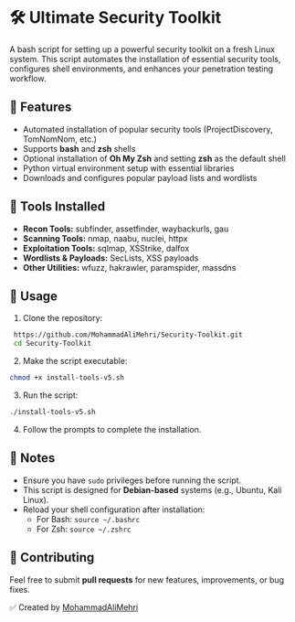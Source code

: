# 🛠️ Ultimate Security Toolkit

A bash script for setting up a powerful security toolkit on a fresh Linux system. This script automates the installation of essential security tools, configures shell environments, and enhances your penetration testing workflow.

## 📌 Features

- Automated installation of popular security tools (ProjectDiscovery, TomNomNom, etc.)
- Supports **bash** and **zsh** shells
- Optional installation of **Oh My Zsh** and setting **zsh** as the default shell
- Python virtual environment setup with essential libraries
- Downloads and configures popular payload lists and wordlists

## 📂 Tools Installed

- **Recon Tools:** subfinder, assetfinder, waybackurls, gau
- **Scanning Tools:** nmap, naabu, nuclei, httpx
- **Exploitation Tools:** sqlmap, XSStrike, dalfox
- **Wordlists & Payloads:** SecLists, XSS payloads
- **Other Utilities:** wfuzz, hakrawler, paramspider, massdns

## 🚀 Usage

1. Clone the repository:

```bash
 https://github.com/MohammadAliMehri/Security-Toolkit.git
 cd Security-Toolkit
```

2. Make the script executable:

```bash
chmod +x install-tools-v5.sh
```

3. Run the script:

```bash
./install-tools-v5.sh
```

4. Follow the prompts to complete the installation.

## 📒 Notes

- Ensure you have `sudo` privileges before running the script.
- This script is designed for **Debian-based** systems (e.g., Ubuntu, Kali Linux).
- Reload your shell configuration after installation:
  - For Bash: `source ~/.bashrc`
  - For Zsh: `source ~/.zshrc`

## 📢 Contributing

Feel free to submit **pull requests** for new features, improvements, or bug fixes.


✅ Created by [MohammadAliMehri](https://github.com/MohammadAliMehri)

